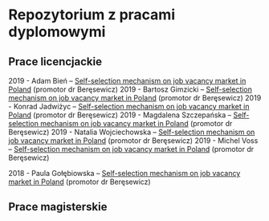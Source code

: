 # Repozytorium z pracami dyplomowymi


## Prace licencjackie

2019 - Adam Bień – [Self-selection mechanism on job vacancy market in Poland](licencjat/2019-bien111955lic.pdf) (promotor dr Beręsewicz)
2019 - Bartosz Gimzicki – [Self-selection mechanism on job vacancy market in Poland](licencjat/2019-gimzicki111983lic.pdf) (promotor dr Beręsewicz)
2019 - Konrad Jadwiżyc – [Self-selection mechanism on job vacancy market in Poland](licencjat/2019-jadwizyc111989lic.pdf) (promotor dr Beręsewicz)
2019 - Magdalena Szczepańska – [Self-selection mechanism on job vacancy market in Poland](licencjat/2019-szczepanska112109lic.pdf) (promotor dr Beręsewicz)
2019 - Natalia Wojciechowska – [Self-selection mechanism on job vacancy market in Poland](licencjat/2019-wojciechowska112134lic.pdf) (promotor dr Beręsewicz)
2019 - Michel Voss – [Self-selection mechanism on job vacancy market in Poland](licencjat/2019-voss112124lic.pdf) (promotor dr Beręsewicz)

2018 - Paula Gołębiowska – [Self-selection mechanism on job vacancy market in Poland](licencjat/2018-golebiowska108385lic.pdf) (promotor dr Beręsewicz)

## Prace magisterskie
